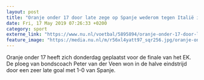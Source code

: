 ```yaml
---
layout: post
title: "Oranje onder 17 door late zege op Spanje wederom tegen Italië in EK-finale"
date: Fri, 17 May 2019 07:26:33 +0200
category: sport
externe_link: "https://www.nu.nl/voetbal/5895894/oranje-onder-17-door-late-zege-op-spanje-wederom-tegen-italie-in-ek-finale.html"
feature_image: "https://media.nu.nl/m/r56xl4yatt97_sqr256.jpg/oranje-onder-17-door-late-zege-op-spanje-wederom-tegen-italie-in-ek-finale.jpg"
---
```


Oranje onder 17 heeft zich donderdag geplaatst voor de finale van het EK. De ploeg van bondscoach Peter van der Veen won in de halve eindstrijd door een zeer late goal met 1-0 van Spanje.
